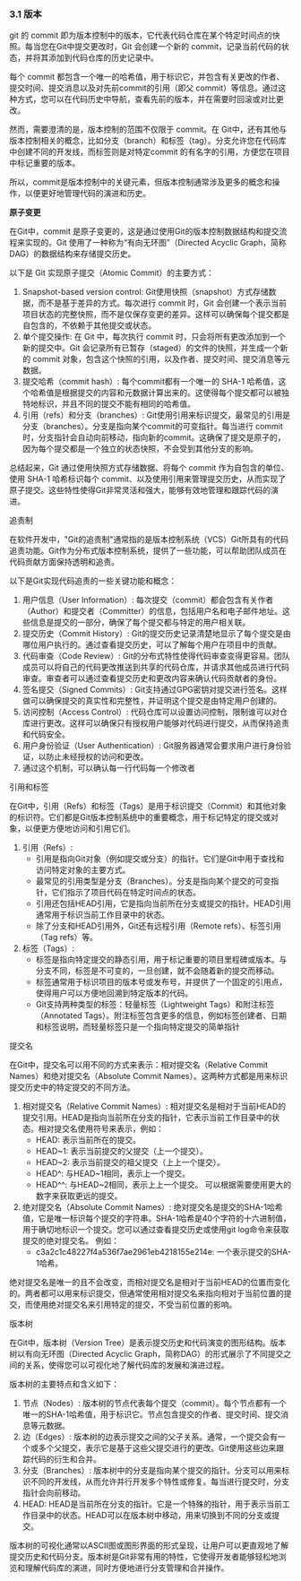 ### 3.1 版本

git 的 commit 即为版本控制中的版本，它代表代码仓库在某个特定时间点的快照。每当您在Git中提交更改时，Git 会创建一个新的 commit，记录当前代码的状态，并将其添加到代码仓库的历史记录中。

每个 commit 都包含一个唯一的哈希值，用于标识它，并包含有关更改的作者、提交时间、提交消息以及对先前commit的引用（即父 commit）等信息。通过这种方式，您可以在代码历史中导航，查看先前的版本，并在需要时回滚或对比更改。

然而，需要澄清的是，版本控制的范围不仅限于 commit。在 Git中，还有其他与版本控制相关的概念，比如分支（branch）和标签（tag）。分支允许您在代码库中创建不同的开发线，而标签则是对特定commit 的有名字的引用，方便您在项目中标记重要的版本。

所以，commit是版本控制中的关键元素，但版本控制通常涉及更多的概念和操作，以便更好地管理代码的演进和历史。



**原子变更**



在Git中，commit 是原子变更的，这是通过使用Git的版本控制数据结构和提交流程来实现的。Git 使用了一种称为“有向无环图”（Directed Acyclic Graph，简称DAG）的数据结构来存储提交历史。

以下是 Git 实现原子提交（Atomic Commit）的主要方式：

1. Snapshot-based version control: Git使用快照（snapshot）方式存储数据，而不是基于差异的方式。每次进行 commit 时，Git 会创建一个表示当前项目状态的完整快照，而不是仅保存变更的差异。这样可以确保每个提交都是自包含的，不依赖于其他提交或状态。
2. 单个提交操作: 在 Git 中，每次执行 commit 时，只会将所有更改添加到一个新的提交中。Git 会记录所有已暂存（staged）的文件的快照，并生成一个新的 commit 对象，包含这个快照的引用，以及作者、提交时间、提交消息等元数据。
3. 提交哈希（commit hash）: 每个commit都有一个唯一的 SHA-1 哈希值，这个哈希值是根据提交的内容和元数据计算出来的。这使得每个提交都可以被独特地标识，并且不同的提交不能有相同的哈希值。
4. 引用（refs）和分支（branches）: Git使用引用来标识提交，最常见的引用是分支（branches）。分支是指向某个commit的可变指针。每当进行 commit 时，分支指针会自动向前移动，指向新的commit。这确保了提交是原子的，因为每个提交都是一个独立的状态快照，不会受到其他分支的影响。

总结起来，Git 通过使用快照方式存储数据、将每个 commit 作为自包含的单位、使用 SHA-1 哈希标识每个 commit、以及使用引用来管理提交历史，从而实现了原子提交。这些特性使得Git非常灵活和强大，能够有效地管理和跟踪代码的演进。





追责制

在软件开发中，"Git的追责制"通常指的是版本控制系统（VCS）Git所具有的代码追责功能。Git作为分布式版本控制系统，提供了一些功能，可以帮助团队成员在代码贡献方面保持透明和追责。

以下是Git实现代码追责的一些关键功能和概念：

1. 用户信息（User Information）: 每次提交（commit）都会包含有关作者（Author）和提交者（Committer）的信息，包括用户名和电子邮件地址。这些信息是提交的一部分，确保了每个提交都与特定的用户相关联。
2. 提交历史（Commit History）: Git的提交历史记录清楚地显示了每个提交是由哪位用户执行的。通过查看提交历史，可以了解每个用户在项目中的贡献。
3. 代码审查（Code Review）: Git的分布式特性使得代码审查变得更容易。团队成员可以将自己的代码更改推送到共享的代码仓库，并请求其他成员进行代码审查。审查者可以通过查看提交历史和更改内容来确认代码贡献者的身份。
4. 签名提交（Signed Commits）: Git支持通过GPG密钥对提交进行签名。这样做可以确保提交的真实性和完整性，并证明这个提交是由特定用户创建的。
5. 访问控制（Access Control）: 代码仓库可以设置访问控制，限制谁可以对仓库进行更改。这样可以确保只有授权用户能够对代码进行提交，从而保持追责和代码安全。
6. 用户身份验证（User Authentication）: Git服务器通常会要求用户进行身份验证，以防止未经授权的访问和更改。
7. 通过这个机制，可以确认每一行代码每一个修改者



引用和标签

在Git中，引用（Refs）和标签（Tags）是用于标识提交（Commit）和其他对象的标识符。它们都是Git版本控制系统中的重要概念，用于标记特定的提交或对象，以便更方便地访问和引用它们。

1. 引用（Refs）:
   - 引用是指向Git对象（例如提交或分支）的指针。它们是Git中用于查找和访问特定对象的主要方式。
   - 最常见的引用类型是分支（Branches）。分支是指向某个提交的可变指针，它们指示了项目代码在特定时间点的状态。
   - 引用还包括HEAD引用，它是指向当前所在分支或提交的指针。HEAD引用通常用于标识当前工作目录中的状态。
   - 除了分支和HEAD引用外，Git还有远程引用（Remote refs）、标签引用（Tag refs）等。
2. 标签（Tags）:
   - 标签是指向特定提交的静态引用，用于标记重要的项目里程碑或版本。与分支不同，标签是不可变的，一旦创建，就不会随着新的提交而移动。
   - 标签通常用于标识项目的版本号或发布号，并提供了一个固定的引用点，使得用户可以方便地回溯到特定版本的代码。
   - Git支持两种类型的标签：轻量标签（Lightweight Tags）和附注标签（Annotated Tags）。附注标签包含更多的信息，例如标签创建者、日期和标签说明，而轻量标签只是一个指向特定提交的简单指针



提交名

在Git中，提交名可以用不同的方式来表示：相对提交名（Relative Commit Names）和绝对提交名（Absolute Commit Names）。这两种方式都是用来标识提交历史中的特定提交的不同方法。

1. 相对提交名（Relative Commit Names）: 相对提交名是相对于当前HEAD的提交引用。HEAD是指向当前所在分支的指针，它表示当前工作目录中的状态。相对提交名使用符号来表示，例如：
   - HEAD: 表示当前所在的提交。
   - HEAD~1: 表示当前提交的父提交（上一个提交）。
   - HEAD~2: 表示当前提交的祖父提交（上上一个提交）。
   - HEAD^: 与HEAD~1相同，表示上一个提交。
   - HEAD^^: 与HEAD~2相同，表示上上一个提交。
   可以根据需要使用更大的数字来获取更远的提交。
2. 绝对提交名（Absolute Commit Names）: 绝对提交名是提交的SHA-1哈希值，它是唯一标识每个提交的字符串。SHA-1哈希是40个字符的十六进制值，用于确切地标识一个提交。您可以通过查看提交历史或使用git log命令来获取提交的绝对提交名。
   例如：
   - c3a2c1c48227f4a536f7ae2961eb4218155e214e: 一个表示提交的SHA-1哈希。

绝对提交名是唯一的且不会改变，而相对提交名是相对于当前HEAD的位置而变化的。两者都可以用来标识提交，但通常使用相对提交名来指向相对于当前位置的提交，而使用绝对提交名来引用特定的提交，不受当前位置的影响。



版本树

在Git中，版本树（Version Tree）是表示提交历史和代码演变的图形结构。版本树以有向无环图（Directed Acyclic Graph，简称DAG）的形式展示了不同提交之间的关系，使得您可以可视化地了解代码库的发展和演进过程。

版本树的主要特点和含义如下：

1. 节点（Nodes）: 版本树的节点代表每个提交（commit）。每个节点都有一个唯一的SHA-1哈希值，用于标识它。节点包含提交的作者、提交时间、提交消息等元数据。
2. 边（Edges）: 版本树的边表示提交之间的父子关系。通常，一个提交会有一个或多个父提交，表示它是基于这些父提交进行的更改。Git使用这些边来跟踪代码的衍生和合并。
3. 分支（Branches）: 版本树中的分支是指向某个提交的指针。分支可以用来标识不同的开发线，从而允许并行开发多个特性或修复。每当进行提交时，分支指针会向前移动。
4. HEAD: HEAD是当前所在分支的指针。它是一个特殊的指针，用于表示当前工作目录中的状态。HEAD可以在版本树中移动，用来切换到不同的分支或提交。

版本树的可视化通常以ASCII图或图形界面的形式呈现，让用户可以更直观地了解提交历史和代码分支。版本树是Git非常有用的特性，它使得开发者能够轻松地浏览和理解代码库的演进，同时方便地进行分支管理和合并操作。
